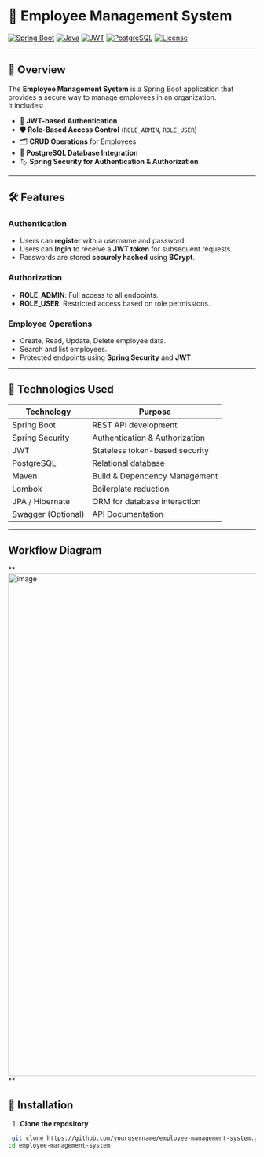 # 🌟 Employee Management System

[![Spring Boot](https://img.shields.io/badge/Spring%20Boot-2.7.0-brightgreen)](https://spring.io/projects/spring-boot)
[![Java](https://img.shields.io/badge/Java-17-orange)](https://www.oracle.com/java/)
[![JWT](https://img.shields.io/badge/JWT-Security-blue)](https://jwt.io/)
[![PostgreSQL](https://img.shields.io/badge/PostgreSQL-14-blueviolet)](https://www.postgresql.org/)
[![License](https://img.shields.io/badge/License-MIT-yellow)](LICENSE)

---

## 📌 Overview

The **Employee Management System** is a Spring Boot application that provides a secure way to manage employees in an organization.  
It includes:

- 🔐 **JWT-based Authentication**
- 🛡 **Role-Based Access Control** (`ROLE_ADMIN`, `ROLE_USER`)
- 🗂 **CRUD Operations** for Employees
- 💾 **PostgreSQL Database Integration**
- 🏷 **Spring Security for Authentication & Authorization**

---

## 🛠 Features

### Authentication
- Users can **register** with a username and password.
- Users can **login** to receive a **JWT token** for subsequent requests.
- Passwords are stored **securely hashed** using **BCrypt**.

### Authorization
- **ROLE_ADMIN**: Full access to all endpoints.
- **ROLE_USER**: Restricted access based on role permissions.

### Employee Operations
- Create, Read, Update, Delete employee data.
- Search and list employees.
- Protected endpoints using **Spring Security** and **JWT**.

---

## 🚀 Technologies Used

| Technology | Purpose |
|------------|---------|
| Spring Boot | REST API development |
| Spring Security | Authentication & Authorization |
| JWT | Stateless token-based security |
| PostgreSQL | Relational database |
| Maven | Build & Dependency Management |
| Lombok | Boilerplate reduction |
| JPA / Hibernate | ORM for database interaction |
| Swagger (Optional) | API Documentation |

---
## Workflow Diagram
**<img width="1536" height="1024" alt="image" src="https://github.com/user-attachments/assets/e6ff4139-8657-4591-9ad4-efac44c6b10f" />
**

## 📝 Installation

1. **Clone the repository**
```bash
 git clone https://github.com/yourusername/employee-management-system.git
cd employee-management-system


